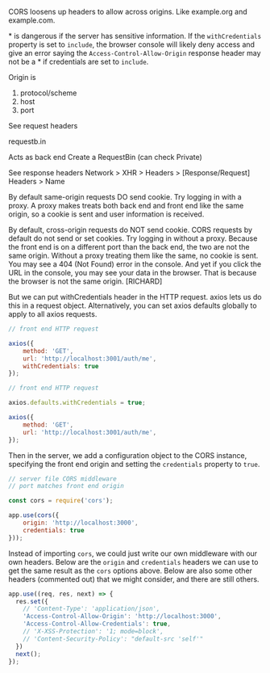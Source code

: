 CORS loosens up headers to allow across origins. Like example.org and example.com.

\* is dangerous if the server has sensitive information. If the `withCredentials` property is set to `include`, the browser console will likely deny access and give an error saying the `Access-Control-Allow-Origin` response header may not be a * if credentials are set to `include`.

Origin is
1. protocol/scheme
1. host
1. port


See request headers

requestb.in

Acts as back end
Create a RequestBin (can check Private)

See response headers
Network > XHR > Headers > [Response/Request] Headers > Name



By default same-origin requests DO send cookie. 
Try logging in with a proxy. A proxy makes treats both back end and front end like the same origin, so a cookie is sent and user information is received.

By default, cross-origin requests do NOT send cookie. CORS requests by default do not send or set cookies.
Try logging in without a proxy. Because the front end is on a different port than the back end, the two are not the same origin. Without a proxy treating them like the same, no cookie is sent. You may see a 404 (Not Found) error in the console. And yet if you click the URL in the console, you may see your data in the browser. That is because the browser is not the same origin. [RICHARD]

But we can put withCredentials header in the HTTP request. axios lets us do this in a request object. Alternatively, you can set axios defaults globally to apply to all axios requests.

```js
// front end HTTP request

axios({
    method: 'GET',
    url: 'http://localhost:3001/auth/me',
    withCredentials: true
});
```
```js
// front end HTTP request

axios.defaults.withCredentials = true;

axios({
    method: 'GET',
    url: 'http://localhost:3001/auth/me',
});
```

Then in the server, we add a configuration object to the CORS instance, specifying the front end origin and setting the `credentials` property to `true`.

```js
// server file CORS middleware
// port matches front end origin

const cors = require('cors');

app.use(cors({
    origin: 'http://localhost:3000',
    credentials: true
}));
```

Instead of importing `cors`, we could just write our own middleware with our own headers. Below are the `origin` and `credentials` headers we can use to get the same result as the `cors` options above. Below are also some other headers (commented out) that we might consider, and there are still others.

```js
app.use((req, res, next) => {
  res.set({
    // 'Content-Type': 'application/json',
    'Access-Control-Allow-Origin': 'http://localhost:3000',
    'Access-Control-Allow-Credentials': true,
    // 'X-XSS-Protection': '1; mode=block',
    // 'Content-Security-Policy': "default-src 'self'"
  })
  next();
});
```


